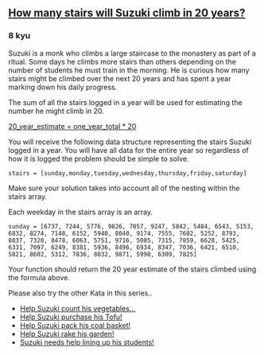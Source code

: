 <h2><a href=https://www.codewars.com/kata/56fc55cd1f5a93d68a001d4e/train/javascript target="_blank">How many stairs will Suzuki climb in 20 years?</a></h2><h3>8 kyu</h3><p>Suzuki is a monk who climbs a large staircase to the monastery as part of a ritual. Some days he climbs more stairs than others depending on the number of students he must train in the morning. He is curious how many stairs might be climbed over the next 20 years and has spent a year marking down his daily progress. </p><p>The sum of all the stairs logged in a year will be used for estimating the number he might climb in 20. </p><p><u>20_year_estimate = one_year_total * 20</u></p><p>You will receive the following data structure representing the stairs Suzuki logged in a year. You will have all data for the entire year so regardless of how it is logged the problem should be simple to solve.</p><pre><code>stairs = [sunday,monday,tuesday,wednesday,thursday,friday,saturday]</code></pre><p>Make sure your solution takes into account all of the nesting within the stairs array.</p><p>Each weekday in the stairs array is an array.</p><pre><code>sunday = [6737, 7244, 5776, 9826, 7057, 9247, 5842, 5484, 6543, 5153, 6832, 8274, 7148, 6152, 5940, 8040, 9174, 7555, 7682, 5252, 8793, 8837, 7320, 8478, 6063, 5751, 9716, 5085, 7315, 7859, 6628, 5425, 6331, 7097, 6249, 8381, 5936, 8496, 6934, 8347, 7036, 6421, 6510, 5821, 8602, 5312, 7836, 8032, 9871, 5990, 6309, 7825]</code></pre><p>Your function should return the 20 year estimate of the stairs climbed using the formula above. </p><p>Please also try the other Kata in this series..</p><ul><li><a href="https://www.codewars.com/kata/56ff1667cc08cacf4b00171b" data-turbolinks="false" target="_blank">Help Suzuki count his vegetables...</a></li><li><a href="https://www.codewars.com/kata/57d4ecb8164a67b97c00003c" data-turbolinks="false" target="_blank">Help Suzuki purchase his Tofu!</a></li><li><a href="https://www.codewars.com/kata/57f09d0bcedb892791000255" data-turbolinks="false" target="_blank">Help Suzuki pack his coal basket!</a></li><li><a href="https://www.codewars.com/kata/571c1e847beb0a8f8900153d" data-turbolinks="false" target="_blank">Help Suzuki rake his garden!</a></li><li><a href="https://www.codewars.com/kata/5701800886306a876a001031" data-turbolinks="false" target="_blank">Suzuki needs help lining up his students!</a></li></ul>